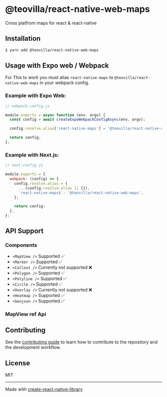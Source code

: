 # @teovilla/react-native-web-maps

Cross platfrom maps for react & react-native

## Installation

```bash
$ yarn add @teovilla/react-native-web-maps
```

## Usage with Expo web / Webpack

For This to work you must alias `react-native-maps` to `@teovilla/react-native-web-maps` in your webpack config.

### Example with Expo Web:

```js
// webpack.config.js

module.exports = async function (env, argv) {
  const config = await createExpoWebpackConfigAsync(env, argv);

  config.resolve.alias['react-native-maps'] = '@teovilla/react-native-web-maps';

  return config;
};
```

### Example with Next.js:

```js
// next.config.js

module.exports = {
  webpack: (config) => {
    config.resolve.alias = {
      ...(config.resolve.alias || {}),
      'react-native-maps$': '@teovilla/react-native-web-maps',
    };

    return config;
  },
};
```

## API Support

### Components

- `<MapView />` Supported ✅
- `<Marker />` Supported ✅
- `<Callout />` Currently not supported ❌
- `<Polygon />` Supported ✅
- `<Polyline />` Supported ✅
- `<Circle />` Supported ✅
- `<Overlay />` Currently not supported ❌
- `<Heatmap />` Supported ✅
- `<Geojson />` Supported ✅

### MapView ref Api

## Contributing

See the [contributing guide](CONTRIBUTING.md) to learn how to contribute to the repository and the development workflow.

## License

MIT

---

Made with [create-react-native-library](https://github.com/callstack/react-native-builder-bob)
